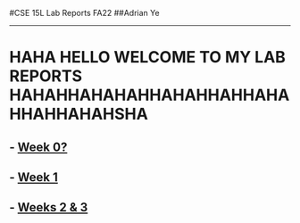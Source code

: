 #CSE 15L Lab Reports FA22
##Adrian Ye 

------
# HAHA HELLO WELCOME TO MY LAB REPORTS HAHAHHAHAHAHHAHAHHAHHAHAHHAHHAHAHSHA


## - [Week 0?](./lab-report-1-week-0.md)
## - [Week 1](./lab-report-week-1.md)
## - [Weeks 2 & 3](./lab-report-2-(week-2%2B3).md)

